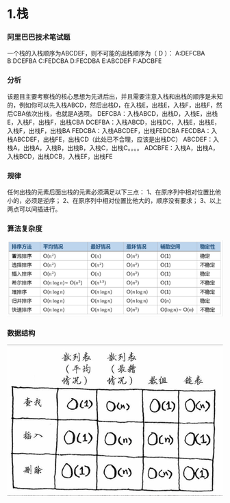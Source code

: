 # 1.栈
### 阿里巴巴技术笔试题
一个栈的入栈顺序为ABCDEF，则不可能的出栈顺序为（ D ）：
A:DEFCBA  B:DCEFBA  C:FEDCBA  D:FECDBA  E:ABCDEF  F:ADCBFE

### 分析
该题目主要考察栈的核心思想为先进后出，并且需要注意入栈和出栈的顺序是未知的，例如你可以先入栈ABCD，然后出栈D，在入栈E，出栈E，入栈F，出栈F，然后CBA依次出栈，也就是A选项。
DEFCBA：入栈ABCD，出栈D，入栈E，出栈E，入栈F，出栈F，出栈CBA
DCEFBA：入栈ABCD，出栈DC，入栈E，出栈E，入栈F，出栈F，出栈BA
FEDCBA：入栈ABCDEF，出栈FEDCBA
FECDBA：入栈ABCDEF，出栈FE，出栈CD（此处已不合理，应该是出栈DC）
ABCDEF：入栈A，出栈A，入栈B，出栈B，入栈C，出栈C。。。。
ADCBFE：入栈A，出栈A，入栈BCD，出栈DCB，入栈EF，出栈FE

### 规律
任何出栈的元素后面出栈的元素必须满足以下三点：
1、在原序列中相对位置比他小的，必须是逆序；
2、在原序列中相对位置比他大的，顺序没有要求；
3、以上两点可以间插进行。

### 算法复杂度

![img_2.png](img_2.png)

### 数据结构
![img_1.png](img_1.png)